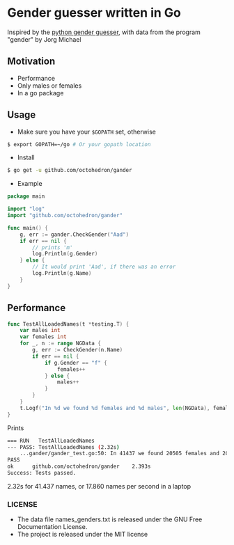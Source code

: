 # Gender guesser written in Go

Inspired by the [python gender guesser](https://github.com/lead-ratings/gender-guesser), with data from the program "gender" by Jorg Michael

## Motivation

+ Performance
+ Only males or females
+ In a go package

## Usage

+ Make sure you have your `$GOPATH` set, otherwise 

```bash
$ export GOPATH=~/go # Or your gopath location
```

+ Install

```bash
$ go get -u github.com/octohedron/gander
```

+ Example

```go
package main

import "log"
import "github.com/octohedron/gander"

func main() {
	g, err := gander.CheckGender("Aad")
	if err == nil {
		// prints 'm'
		log.Println(g.Gender)
	} else {
		// It would print 'Aad', if there was an error
		log.Println(g.Name)
    }
}
```

## Performance

```go
func TestAllLoadedNames(t *testing.T) {
	var males int
	var females int
	for _, n := range NGData {
		g, err := CheckGender(n.Name)
		if err == nil {
			if g.Gender == "f" {
				females++
			} else {
				males++
			}
		}
	}
	t.Logf("In %d we found %d females and %d males", len(NGData), females, males)
}
```

Prints 

```bash
=== RUN   TestAllLoadedNames
--- PASS: TestAllLoadedNames (2.32s)
    ...gander/gander_test.go:50: In 41437 we found 20505 females and 20932 males
PASS
ok  	github.com/octohedron/gander	2.393s
Success: Tests passed.
```

2.32s for 41.437 names, or 17.860 names per second in a laptop

### LICENSE
+ The data file names_genders.txt is released under the GNU Free Documentation License.
+ The project is released under the MIT license
